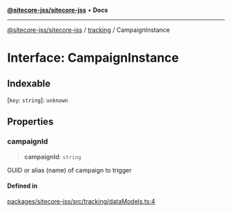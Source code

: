 [**@sitecore-jss/sitecore-jss**](../../README.md) • **Docs**

***

[@sitecore-jss/sitecore-jss](../../README.md) / [tracking](../README.md) / CampaignInstance

# Interface: CampaignInstance

## Indexable

 \[`key`: `string`\]: `unknown`

## Properties

### campaignId

> **campaignId**: `string`

GUID or alias (name) of campaign to trigger

#### Defined in

[packages/sitecore-jss/src/tracking/dataModels.ts:4](https://github.com/Sitecore/jss/blob/410baa3185964545d070498517cd670bf4efc6d5/packages/sitecore-jss/src/tracking/dataModels.ts#L4)
